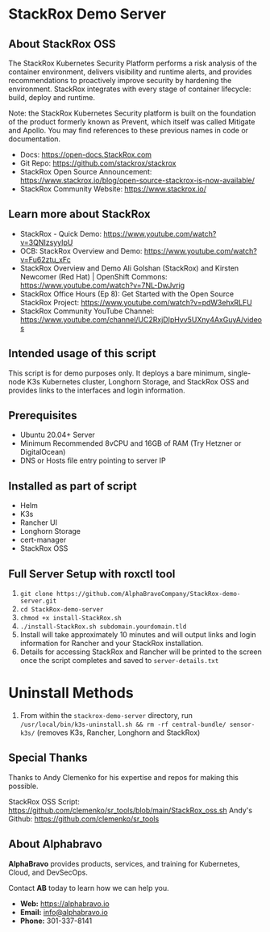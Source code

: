 # StackRox Demo Server

## About StackRox OSS

The StackRox Kubernetes Security Platform performs a risk analysis of the container environment, delivers visibility and runtime alerts, and provides recommendations to proactively improve security by hardening the environment. StackRox integrates with every stage of container lifecycle: build, deploy and runtime.

Note: the StackRox Kubernetes Security platform is built on the foundation of the product formerly known as Prevent, which itself was called Mitigate and Apollo. You may find references to these previous names in code or documentation.

- Docs: https://open-docs.StackRox.com
- Git Repo: https://github.com/stackrox/stackrox
- StackRox Open Source Announcement: https://www.stackrox.io/blog/open-source-stackrox-is-now-available/
- StackRox Community Website: https://www.stackrox.io/

## Learn more about StackRox

- StackRox - Quick Demo: https://www.youtube.com/watch?v=3QNIzsyyIpU
- OCB: StackRox Overview and Demo: https://www.youtube.com/watch?v=Fu62ztu_xFc
- StackRox Overview and Demo Ali Golshan (StackRox) and Kirsten Newcomer (Red Hat) | OpenShift Commons: https://www.youtube.com/watch?v=7NL-DwJvrig
- StackRox Office Hours (Ep 8): Get Started with the Open Source StackRox Project: https://www.youtube.com/watch?v=pdW3ehxRLFU
- StackRox Community YouTube Channel: https://www.youtube.com/channel/UC2RxjDIpHyv5UXny4AxGuyA/videos 

## Intended usage of this script

This script is for demo purposes only. It deploys a bare minimum, single-node K3s Kubernetes cluster, Longhorn Storage, and StackRox OSS and provides links to the interfaces and login information.

## Prerequisites
- Ubuntu 20.04+ Server
- Minimum Recommended 8vCPU and 16GB of RAM (Try Hetzner or DigitalOcean)
- DNS or Hosts file entry pointing to server IP

## Installed as part of script

- Helm
- K3s
- Rancher UI
- Longhorn Storage
- cert-manager
- StackRox OSS

## Full Server Setup with roxctl tool

1. `git clone https://github.com/AlphaBravoCompany/StackRox-demo-server.git`
2. `cd StackRox-demo-server`
3. `chmod +x install-StackRox.sh`
4. `./install-StackRox.sh subdomain.yourdomain.tld`
5. Install will take approximately 10 minutes and will output links and login information for Rancher and your StackRox installation.
6. Details for accessing StackRox and Rancher will be printed to the screen once the script completes and saved to `server-details.txt`

# Uninstall Methods

1. From within the `stackrox-demo-server` directory, run `/usr/local/bin/k3s-uninstall.sh && rm -rf central-bundle/ sensor-k3s/` (removes K3s, Rancher, Longhorn and StackRox)

## Special Thanks

Thanks to Andy Clemenko for his expertise and repos for making this possible.

StackRox OSS Script: https://github.com/clemenko/sr_tools/blob/main/StackRox_oss.sh
Andy's Github: https://github.com/clemenko/sr_tools

## About Alphabravo

**AlphaBravo** provides products, services, and training for Kubernetes, Cloud, and DevSecOps.

Contact **AB** today to learn how we can help you.

* **Web:** https://alphabravo.io
* **Email:** info@alphabravo.io
* **Phone:** 301-337-8141
